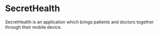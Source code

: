 SecretHealth
============

SecretHealth is an application which brings patients and doctors together through their mobile device.
